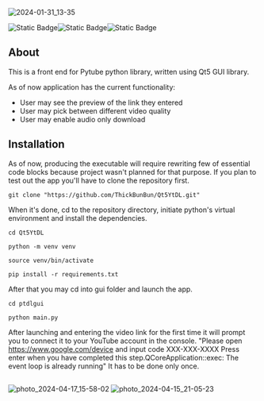 ![2024-01-31_13-35](https://github.com/ThickBunBun/Qt5YtDL/assets/81237388/ae3f9c8f-0e3d-4510-b93c-96f34c0f3219)

![Static Badge](https://img.shields.io/badge/Qt5-black?logo=Qt)![Static Badge](https://img.shields.io/badge/Python-black?logo=Python)![Static Badge](https://img.shields.io/badge/YouTube-black?logo=Youtube&logoColor=red)

## About
This is a front end for Pytube python library, written using Qt5 GUI library. 

As of now application has the current functionality:
- User may see the preview of the link they entered
- User may pick between different video quality
- User may enable audio only download
 
## Installation
As of now, producing the executable will require rewriting few of essential code blocks because project wasn't planned for that purpose.
If you plan to test out the app you'll have to clone the repository first. 
```console
git clone "https://github.com/ThickBunBun/Qt5YtDL.git"
```
When it's done, cd to the repository directory, initiate python's virtual environment and install the dependencies.
```console
cd Qt5YtDL
```
```console
python -m venv venv
```
```console
source venv/bin/activate
```
```console
pip install -r requirements.txt 
```
After that you may cd into gui folder and launch the app.
```console
cd ptdlgui
```
```console
python main.py
```
After launching and entering the video link for the first time it will prompt you to connect it to your YouTube account in the console.
"Please open https://www.google.com/device and input code XXX-XXX-XXXX
Press enter when you have completed this step.QCoreApplication::exec: The event loop is already running"
It has to be done only once.

##
![photo_2024-04-17_15-58-02](https://github.com/ThickBunBun/Qt5YtDL/assets/81237388/eaabbb8e-8e36-4759-a292-b01583a54707)
![photo_2024-04-15_21-05-23](https://github.com/ThickBunBun/Qt5YtDL/assets/81237388/a11d83ca-9ee2-47c1-a69d-b181977614c5)

